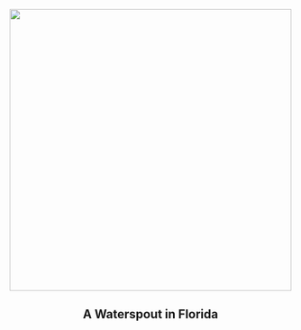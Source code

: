 
<p align="center"><img src="https://apod.nasa.gov/apod/image/2304/waterspout_mole_960.jpg" width="500" height="500"></p>
<h2 align="center"> A Waterspout in Florida </h2>

